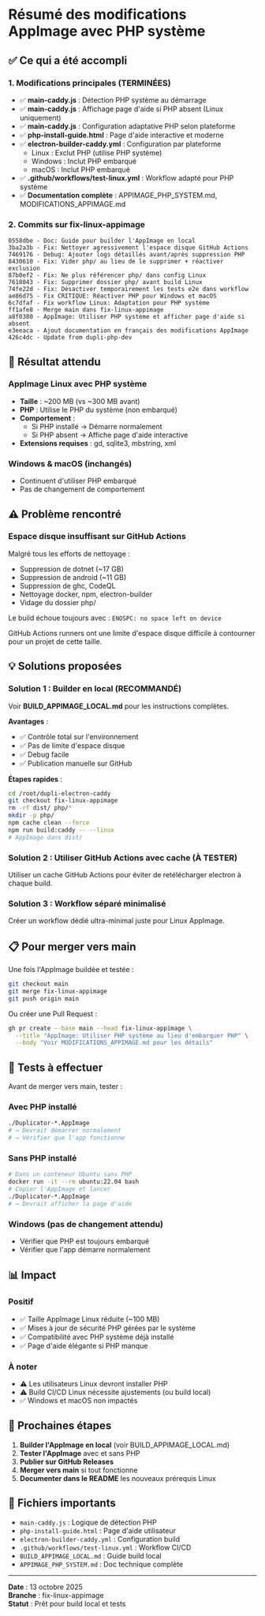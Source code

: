 # Résumé des modifications AppImage avec PHP système

## ✅ Ce qui a été accompli

### 1. Modifications principales (TERMINÉES)

- ✅ **main-caddy.js** : Détection PHP système au démarrage
- ✅ **main-caddy.js** : Affichage page d'aide si PHP absent (Linux uniquement)
- ✅ **main-caddy.js** : Configuration adaptative PHP selon plateforme
- ✅ **php-install-guide.html** : Page d'aide interactive et moderne
- ✅ **electron-builder-caddy.yml** : Configuration par plateforme
  - Linux : Exclut PHP (utilise PHP système)
  - Windows : Inclut PHP embarqué
  - macOS : Inclut PHP embarqué
- ✅ **.github/workflows/test-linux.yml** : Workflow adapté pour PHP système
- ✅ **Documentation complète** : APPIMAGE_PHP_SYSTEM.md, MODIFICATIONS_APPIMAGE.md

### 2. Commits sur fix-linux-appimage

```
0558dbe - Doc: Guide pour builder l'AppImage en local
3ba2a3b - Fix: Nettoyer agressivement l'espace disque GitHub Actions
7469176 - Debug: Ajouter logs détaillés avant/après suppression PHP
8430610 - Fix: Vider php/ au lieu de le supprimer + réactiver exclusion
87b0ef2 - Fix: Ne plus référencer php/ dans config Linux
7618043 - Fix: Supprimer dossier php/ avant build Linux
74fe22d - Fix: Désactiver temporairement les tests e2e dans workflow
ae86d75 - Fix CRITIQUE: Réactiver PHP pour Windows et macOS
6c7dfaf - Fix workflow Linux: Adaptation pour PHP système
ff1afe8 - Merge main dans fix-linux-appimage
a8f0380 - AppImage: Utiliser PHP système et afficher page d'aide si absent
e3eeaca - Ajout documentation en français des modifications AppImage
426c4dc - Update from dupli-php-dev
```

## 🎯 Résultat attendu

### AppImage Linux avec PHP système

- **Taille** : ~200 MB (vs ~300 MB avant)
- **PHP** : Utilise le PHP du système (non embarqué)
- **Comportement** :
  - Si PHP installé → Démarre normalement
  - Si PHP absent → Affiche page d'aide interactive
- **Extensions requises** : gd, sqlite3, mbstring, xml

### Windows & macOS (inchangés)

- Continuent d'utiliser PHP embarqué
- Pas de changement de comportement

## ⚠️ Problème rencontré

### Espace disque insuffisant sur GitHub Actions

Malgré tous les efforts de nettoyage :
- Suppression de dotnet (~17 GB)
- Suppression de android (~11 GB) 
- Suppression de ghc, CodeQL
- Nettoyage docker, npm, electron-builder
- Vidage du dossier php/

Le build échoue toujours avec : `ENOSPC: no space left on device`

GitHub Actions runners ont une limite d'espace disque difficile à contourner pour un projet de cette taille.

## 💡 Solutions proposées

### Solution 1 : Builder en local (RECOMMANDÉ)

Voir **BUILD_APPIMAGE_LOCAL.md** pour les instructions complètes.

**Avantages** :
- ✅ Contrôle total sur l'environnement
- ✅ Pas de limite d'espace disque
- ✅ Debug facile
- ✅ Publication manuelle sur GitHub

**Étapes rapides** :
```bash
cd /root/dupli-electron-caddy
git checkout fix-linux-appimage
rm -rf dist/ php/*
mkdir -p php/
npm cache clean --force
npm run build:caddy -- --linux
# AppImage dans dist/
```

### Solution 2 : Utiliser GitHub Actions avec cache (À TESTER)

Utiliser un cache GitHub Actions pour éviter de retélécharger electron à chaque build.

### Solution 3 : Workflow séparé minimalisé

Créer un workflow dédié ultra-minimal juste pour Linux AppImage.

## 📋 Pour merger vers main

Une fois l'AppImage buildée et testée :

```bash
git checkout main
git merge fix-linux-appimage
git push origin main
```

Ou créer une Pull Request :

```bash
gh pr create --base main --head fix-linux-appimage \
  --title "AppImage: Utiliser PHP système au lieu d'embarquer PHP" \
  --body "Voir MODIFICATIONS_APPIMAGE.md pour les détails"
```

## 🧪 Tests à effectuer

Avant de merger vers main, tester :

### Avec PHP installé
```bash
./Duplicator-*.AppImage
# → Devrait démarrer normalement
# → Vérifier que l'app fonctionne
```

### Sans PHP installé
```bash
# Dans un conteneur Ubuntu sans PHP
docker run -it --rm ubuntu:22.04 bash
# Copier l'AppImage et lancer
./Duplicator-*.AppImage
# → Devrait afficher la page d'aide
```

### Windows (pas de changement attendu)
- Vérifier que PHP est toujours embarqué
- Vérifier que l'app démarre normalement

## 📊 Impact

### Positif
- ✅ Taille AppImage Linux réduite (~100 MB)
- ✅ Mises à jour de sécurité PHP gérées par le système
- ✅ Compatibilité avec PHP système déjà installé
- ✅ Page d'aide élégante si PHP manque

### À noter
- ⚠️ Les utilisateurs Linux devront installer PHP
- ⚠️ Build CI/CD Linux nécessite ajustements (ou build local)
- ✅ Windows et macOS non impactés

## 📝 Prochaines étapes

1. **Builder l'AppImage en local** (voir BUILD_APPIMAGE_LOCAL.md)
2. **Tester l'AppImage** avec et sans PHP
3. **Publier sur GitHub Releases**
4. **Merger vers main** si tout fonctionne
5. **Documenter dans le README** les nouveaux prérequis Linux

## 🔗 Fichiers importants

- `main-caddy.js` : Logique de détection PHP
- `php-install-guide.html` : Page d'aide utilisateur
- `electron-builder-caddy.yml` : Configuration build
- `.github/workflows/test-linux.yml` : Workflow CI/CD
- `BUILD_APPIMAGE_LOCAL.md` : Guide build local
- `APPIMAGE_PHP_SYSTEM.md` : Doc technique complète

---

**Date** : 13 octobre 2025  
**Branche** : fix-linux-appimage  
**Statut** : Prêt pour build local et tests

